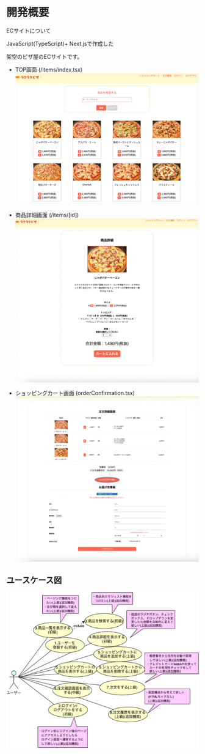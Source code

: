 # 開発概要
ECサイトについて

JavaScript(TypeScript)+ Next.jsで作成した

架空のピザ屋のECサイトです。
- TOP画面 (/items/index.tsx)
![一覧画面](/public/TOP.png) 

- 商品詳細画面 (/items/[id])
![商品詳細画面](/public/ITEM.png)

- ショッピングカート画面 (orderConfirmation.tsx)
![カート](/public/CART.png)
## ユースケース図
![ユースケース図](/public/ユースケース図.png)

